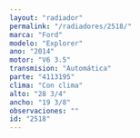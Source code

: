 ```yaml
---
layout: "radiador"
permalink: "/radiadores/2518/"
marca: "Ford"
modelo: "Explorer"
ano: "2014"
motor: "V6 3.5"
transmision: "Automática"
parte: "4113195"
clima: "Con clima"
alto: "28 3/4"
ancho: "19 3/8"
observaciones: ""
id: "2518"
---
```


